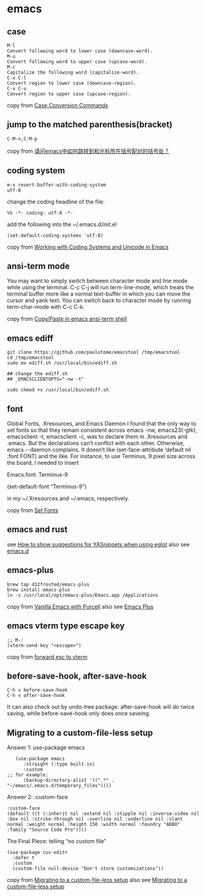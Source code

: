 # emacs

## case

``` emacs-lisp
M-l
Convert following word to lower case (downcase-word).
M-u
Convert following word to upper case (upcase-word).
M-c
Capitalize the following word (capitalize-word).
C-x C-l
Convert region to lower case (downcase-region).
C-x C-u
Convert region to upper case (upcase-region).
```
copy from [Case Conversion Commands](https://www.gnu.org/software/emacs/manual/html_node/emacs/Case.html)

## jump to the matched parenthesis(bracket)

```
C-M-n,C-M-p
```
copy from [请问emacs中如何跳转到和光标所在括号配对的括号处？](https://bbs.csdn.net/topics/70029649)

## coding system

``` emacs-lisp
m-x revert-buffer-with-coding-system
utf-8
```
change the coding headline of the file:

```
%% -*- coding: utf-8 -*-
```

add the following into the ~/.emacs.d/init.el

``` emacs-lisp
(set-default-coding-systems 'utf-8)
```
copy from [Working with Coding Systems and Unicode in Emacs](https://www.masteringemacs.org/article/working-coding-systems-unicode-emacs)

## ansi-term mode

>>>
You may want to simply switch between character mode and line mode while using the terminal. C-c C-j will run term-line-mode, which treats the terminal buffer more like a normal text-buffer in which you can move the cursor and yank text. You can switch back to character mode by running term-char-mode with C-c C-k.

copy from [Copy/Paste in emacs ansi-term shell](https://stackoverflow.com/questions/2886184/copy-paste-in-emacs-ansi-term-shell)

## emacs ediff

``` shell
git clone https://github.com/paulotome/emacstool /tmp/emacstool
cd /tmp/emacstool
sudo mv ediff.sh /usr/local/bin/ediff.sh

## change the ediff.sh
## _EMACSCLIENTOPTS="-nw -t"

sudo chmod +x /usr/local/bin/ediff.sh
```

## font

>>>
Global Fonts, .Xresources, and Emacs Daemon
I found that the only way to set fonts so that they remain consistent across emacs -nw, emacs23(-gtk), emacsclient -t, emacsclient -c, was to declare them in .Xresources and .emacs. But the declarations can’t conflict with each other. Otherwise, emacs --daemon complains. It doesn’t like (set-face-attribute ‘default nil :font FONT) and the like. For instance, to use Terminus, 9 pixel size across the board, I needed to insert

Emacs.font: Terminus-9

(set-default-font “Terminus-9”)

in my ~/.Xresources and ~/.emacs, respectively.


copy from [Set Fonts](https://www.emacswiki.org/emacs/SetFonts)

## emacs and rust
see [How to show suggestions for YASnippets when using eglot](https://stackoverflow.com/questions/72601990/how-to-show-suggestions-for-yasnippets-when-using-eglot)
also see [emacs.d](https://github.com/granddaifuku/.emacs.d)

## emacs-plus

``` shell
brew tap d12frosted/emacs-plus
brew install emacs-plus
ln -s /usr/local/opt/emacs-plus/Emacs.app /Applications
```
copy from [Vanilla Emacs with Purcell](https://www.sheerwill.live/posts/main/20220723211325-vanilla_emacs_with_purcell/)
also see [Emacs Plus](https://github.com/d12frosted/homebrew-emacs-plus)

## emacs vterm type escape key

``` emacs-lisp
;; M-:
(vterm-send-key "<escape>")
```
copy from [forward esc to vterm](https://github.com/akermu/emacs-libvterm/issues/256)


## before-save-hook, after-save-hook

``` emacs-lisp
C-h v before-save-hook
C-h v after-save-hook
```

It can also check out by undo-tree package.
after-save-hook will do twice saving, while before-save-hook only does once saveing.

## Migrating to a custom-file-less setup

Answer 1: use-package emacs

``` emacs-lisp
   (use-package emacs
      :straight (:type built-in)
      :custom
;; for example:
      (backup-directory-alist '((".*" . "~/emacs/.emacs.d/temporary_files"))))
```
Answer 2: :custom-face

``` emacs-lisp
:custom-face
(default ((t (:inherit nil :extend nil :stipple nil :inverse-video nil :box nil :strike-through nil :overline nil :underline nil :slant normal :weight normal :height 150 :width normal :foundry "ADBO" :family "Source Code Pro"))))
```
The Final Piece: telling “no custom file”

``` emacs-lisp
(use-package cus-edit+
  :defer t
  :custom
  (custom-file null-device "Don't store customizations"))
```
copy from [Migrating to a custom-file-less setup](https://tech.toryanderson.com/2020/11/13/migrating-to-a-custom-file-less-setup/)
also see [Migrating to a custom-file-less setup](https://www.reddit.com/r/emacs/comments/js9r52/migrating_to_a_customfileless_setup/)
